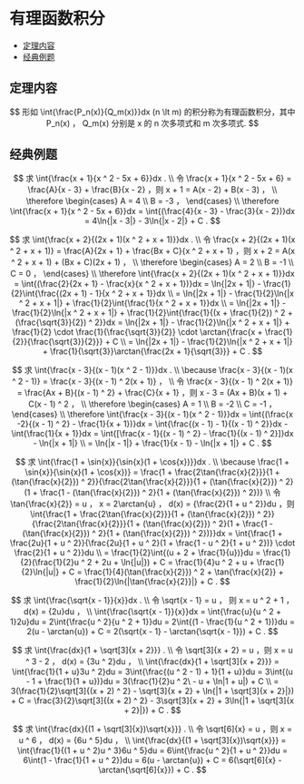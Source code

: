 # 有理函数积分

* [定理内容](#定理内容)
* [经典例题](#经典例题)


## 定理内容

$$
形如 \int{\frac{P_n(x)}{Q_m(x)}}dx (n \lt m) 的积分称为有理函数积分，其中 P_n(x) ， Q_m(x) 分别是 x 的 n 次多项式和 m 次多项式.
$$

## 经典例题

$$
求 \int{\frac{x + 1}{x ^ 2 - 5x + 6}}dx .
\\
令 \frac{x + 1}{x ^ 2 - 5x + 6} = \frac{A}{x - 3} + \frac{B}{x - 2} ，则 x + 1 = A(x - 2) + B(x - 3) ，
\\
\therefore 
\begin{cases}
A = 4 \\
B = -3 ，
\end{cases}
\\
\therefore \int{\frac{x + 1}{x ^ 2 - 5x + 6}}dx = \int{(\frac{4}{x - 3} - \frac{3}{x - 2})}dx = 4\ln{|x - 3|} - 3\ln{|x - 2|} + C .
$$

$$
求 \int{\frac{x + 2}{(2x + 1)(x ^ 2 + x + 1)}}dx .
\\
令 \frac{x + 2}{(2x + 1)(x ^ 2 + x + 1)} = \frac{A}{2x + 1} + \frac{Bx + C}{x ^ 2 + x + 1} ，则 x + 2 = A(x ^ 2 + x + 1) + (Bx + C)(2x + 1) ，
\\
\therefore
\begin{cases}
A = 2 \\
B = -1 \\
C = 0 ，
\end{cases}
\\
\therefore \int{\frac{x + 2}{(2x + 1)(x ^ 2 + x + 1)}}dx = \int{(\frac{2}{2x + 1} - \frac{x}{x ^ 2 + x + 1})}dx = \ln{|2x + 1|} - \frac{1}{2}\int{\frac{(2x + 1) - 1}{x ^ 2 + x + 1}}dx
\\
= \ln{|2x + 1|} - \frac{1}{2}\ln{|x ^ 2 + x + 1|} + \frac{1}{2}\int{\frac{1}{x ^ 2 + x + 1}}dx
\\
= \ln{|2x + 1|} - \frac{1}{2}\ln{|x ^ 2 + x + 1|} + \frac{1}{2}\int{\frac{1}{(x + \frac{1}{2}) ^ 2 + (\frac{\sqrt{3}}{2}) ^ 2}}dx = \ln{|2x + 1|} - \frac{1}{2}\ln{|x ^ 2 + x + 1|} + \frac{1}{2} \cdot \frac{1}{\frac{\sqrt{3}}{2}} \cdot \arctan{\frac{x + \frac{1}{2}}{\frac{\sqrt{3}}{2}}} + C
\\
= \ln{|2x + 1|} - \frac{1}{2}\ln{|x ^ 2 + x + 1|} + \frac{1}{\sqrt{3}}\arctan{\frac{2x + 1}{\sqrt{3}}} + C .
$$

$$
求 \int{\frac{x - 3}{(x - 1)(x ^ 2 - 1)}}dx .
\\
\because \frac{x - 3}{(x - 1)(x ^ 2 - 1)} = \frac{x - 3}{(x - 1) ^ 2(x + 1)} ，
\\
令 \frac{x - 3}{(x - 1) ^ 2(x + 1)} = \frac{Ax + B}{(x - 1) ^ 2} + \frac{C}{x + 1} ，则 x - 3 = (Ax + B)(x + 1) + C(x - 1) ^ 2 ，
\\
\therefore
\begin{cases}
A = 1 \\
B = -2 \\
C = -1 ，
\end{cases}
\\
\therefore \int{\frac{x - 3}{(x - 1)(x ^ 2 - 1)}}dx = \int{(\frac{x -2}{(x - 1) ^ 2} - \frac{1}{x + 1})}dx = \int{\frac{(x - 1) - 1}{(x - 1) ^ 2}}dx - \int{\frac{1}{x + 1}}dx = \int{[\frac{x - 1}{(x - 1) ^ 2} - \frac{1}{(x - 1) ^ 2}]}dx - \ln{|x + 1|}
\\
= \ln{|x - 1|} + \frac{1}{x - 1} - \ln{|x + 1|} + C .
$$

$$
求 \int{\frac{1 + \sin{x}}{\sin{x}(1 + \cos{x})}}dx .
\\
\because \frac{1 + \sin{x}}{\sin{x}(1 + \cos{x})} = \frac{1 + \frac{2\tan{\frac{x}{2}}}{1 + (\tan{\frac{x}{2}}) ^ 2}}{\frac{2\tan{\frac{x}{2}}}{1 + (\tan{\frac{x}{2}}) ^ 2}(1 + \frac{1 - (\tan{\frac{x}{2}}) ^ 2}{1 + (\tan{\frac{x}{2}}) ^ 2})}
\\
令 \tan{\frac{x}{2}} = u ， x = 2\arctan{u} ， d(x) = {\frac{2}{1 + u ^ 2}}du ，则 \int{\frac{1 + \frac{2\tan{\frac{x}{2}}}{1 + (\tan{\frac{x}{2}}) ^ 2}}{\frac{2\tan{\frac{x}{2}}}{1 + (\tan{\frac{x}{2}}) ^ 2}(1 + \frac{1 - (\tan{\frac{x}{2}}) ^ 2}{1 + (\tan{\frac{x}{2}}) ^ 2})}}dx = \int{\frac{1 + \frac{2u}{1 + u ^ 2}}{\frac{2u}{1 + u ^ 2}(1 + \frac{1 - u ^ 2}{1 + u ^ 2})} \cdot \frac{2}{1 + u ^ 2}}du
\\
= \frac{1}{2}\int{(u + 2 + \frac{1}{u})}du = \frac{1}{2}(\frac{1}{2}u ^ 2 + 2u + \ln{|u|}) + C = \frac{1}{4}u ^ 2 + u + \frac{1}{2}\ln{|u|} + C = \frac{1}{4}(\tan{\frac{x}{2}}) ^ 2 + \tan{\frac{x}{2}} + \frac{1}{2}\ln{|\tan{\frac{x}{2}}|} + C .
$$

$$
求 \int{\frac{\sqrt{x - 1}}{x}}dx .
\\
令 \sqrt{x - 1} = u ， 则 x = u ^ 2 + 1 ， d(x) = {2u}du ，
\\
\int{\frac{\sqrt{x - 1}}{x}}dx = \int{\frac{u}{u ^ 2 + 1}2u}du = 2\int{\frac{u ^ 2}{u ^ 2 + 1}}du = 2\int{(1 - \frac{1}{u ^ 2 + 1})}du = 2(u - \arctan{u}) + C = 2(\sqrt{x - 1} - \arctan{\sqrt{x - 1}}) + C .
$$

$$
求 \int{\frac{dx}{1 + \sqrt[3]{x + 2}}} .
\\
令 \sqrt[3]{x + 2} = u ，则 x = u ^ 3 - 2 ， d(x) = {3u ^ 2}du ，
\\
\int{\frac{dx}{1 + \sqrt[3]{x + 2}}} = \int{\frac{1}{1 + u}3u ^ 2}du = 3\int{\frac{(u ^ 2 - 1) + 1}{1 + u}}du = 3\int{(u - 1 + \frac{1}{1 + u})}du = 3(\frac{1}{2}u ^ 2\ - u + \ln|1 + u|) + C
\\
= 3(\frac{1}{2}\sqrt[3]{(x + 2) ^ 2} - \sqrt[3]{x + 2} + \ln{|1 + \sqrt[3]{x + 2}|}) + C = \frac{3}{2}\sqrt[3]{(x + 2) ^ 2} - 3\sqrt[3]{x + 2} + 3\ln{|1 + \sqrt[3]{x + 2}|}) + C .
$$

$$
求 \int{\frac{dx}{(1 + \sqrt[3]{x})\sqrt{x}}} .
\\
令 \sqrt[6]{x} = u ，则 x = u ^ 6 ， d(x) = {6u ^ 5}du ，
\\
\int{\frac{dx}{(1 + \sqrt[3]{x})\sqrt{x}}} = \int{\frac{1}{(1 + u ^ 2)u ^ 3}6u ^ 5}du = 6\int{\frac{u ^ 2}{1 + u ^ 2}}du = 6\int(1 - \frac{1}{1 + u ^ 2})du = 6(u - \arctan{u}) + C = 6(\sqrt[6]{x} - \arctan{\sqrt[6]{x}}) + C .
$$



